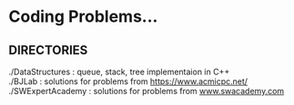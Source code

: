 # Coding Problems...

## DIRECTORIES
  ./DataStructures : queue, stack, tree implementaion in C++   
  ./BJLab : solutions for problems from https://www.acmicpc.net/   
  ./SWExpertAcademy : solutions for problems from www.swacademy.com
